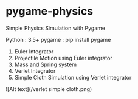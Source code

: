 # pygame-physics
Simple Physics Simulation with Pygame

Python : 3.5+
pygame : pip install pygame


1. Euler Integrator 
2. Projectile Motion using Euler integrator
3. Mass and Spring system 
4. Verlet Integrator
5. Simple Cloth Simulation using Verlet integrator

![Alt text](/verlet simple cloth.png)
